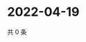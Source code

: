 # 2022-04-19

共 0 条

<!-- BEGIN WEIBO -->
<!-- 最后更新时间 Tue Apr 19 2022 05:01:07 GMT+0800 (China Standard Time) -->

<!-- END WEIBO -->
